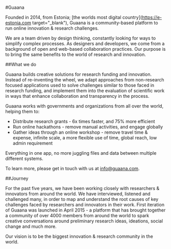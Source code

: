 
#Guaana

Founded in 2014, from Estonia; [the worlds most digital country](https://e-estonia.com target="_blank"), Guaana is a community-based platform to run online innovation & research challenges.

We are a team driven by design thinking, constantly looking for ways to simplify complex processes. As designers and developers, we come from a background of open and web-based collaboration practices. Our purpose is to bring the same benefits to the world of research and innovation.


##What we do

Guaana builds creative solutions for research funding and innovation. Instead of re-inventing the wheel, we adapt approaches from non-research focused applications used to solve challenges similar to those faced in research funding, and implement them into the evaluation of scientific work in ways that enhance collaboration and transparency in the process.

Guaana works with governments and organizations from all over the world, helping them to:

* Distribute research grants - 6x times faster, and 75% more efficient
* Run online hackathons - remove manual activities, and engage globally 
* Gather ideas through an online workshop - remove travel time & expense, infinite scale, a more flexible use of time, global reach, low admin requirement 

Everything in one app, no more juggling files and data between multiple different systems.

To learn more, please get in touch with us at [info@guaana.com](mailto:info@guaana.com).



##Journey

For the past five years, we have been working closely with researchers & innovators from around the world. We have interviewed, listened and challenged many, in order to map and understand the root causes of key challenges faced by researchers and innovators in their work.
First iteration of Guaana was launched in April 2015 - a platform that has brought together a community of over 4000 members from around the world to spark creative conversations around preliminary research ideas, ideations, social change and much more. 

Our vision is to be the biggest innovation & research community in the world. 
